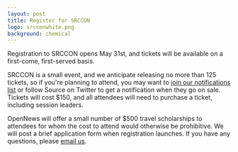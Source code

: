 ```yaml
---
layout: post
title: Register for SRCCON
logo: srcconwhite.png
background: chemical
---
```

<p class="bodybig">Registration to SRCCON opens May 31st, and tickets will be available on a first-come, first-served basis.</p>

SRCCON is a small event, and we anticipate releasing no more than 125 tickets, so if you're planning to attend, you may want to [join our notifications list](https://source.opennews.org/en-US/subscribe/) or follow Source on Twitter to get a notification when they go on sale. Tickets will cost $150, and all attendees will need to purchase a ticket, including session leaders.

OpenNews will offer a small number of $500 travel scholarships to attendees for whom the cost to attend would otherwise be prohibitive. We will post a brief application form when registration launches. If you have any questions, please [email us](mailto:source@mozillafoundation.org).
